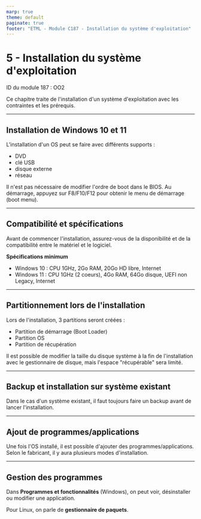 ```yaml
---
marp: true
theme: default
paginate: true
footer: "ETML - Module C187 - Installation du système d'exploitation"
---
```


<!-- header: "Module 187 - Installation du système d'exploitation" -->
# 5 - Installation du système d'exploitation

ID du module 187 : OO2

Ce chapitre traite de l'installation d'un système d'exploitation avec les contraintes et les prérequis.

---

## Installation de Windows 10 et 11

L'installation d'un OS peut se faire avec différents supports :
- DVD
- clé USB
- disque externe
- réseau

Il n'est pas nécessaire de modifier l'ordre de boot dans le BIOS. Au démarrage, appuyez sur F8/F10/F12 pour obtenir le menu de démarrage (boot menu).

---

## Compatibilité et spécifications

Avant de commencer l'installation, assurez-vous de la disponibilité et de la compatibilité entre le matériel et le logiciel.

**Spécifications minimum**
- Windows 10 : CPU 1GHz, 2Go RAM, 20Go HD libre, Internet
- Windows 11 : CPU 1GHz (2 coeurs), 4Go RAM, 64Go disque, UEFI non Legacy, Internet

---

## Partitionnement lors de l'installation

Lors de l'installation, 3 partitions seront créées :
- Partition de démarrage (Boot Loader)
- Partition OS
- Partition de récupération

Il est possible de modifier la taille du disque système à la fin de l'installation avec le gestionnaire de disque, mais l'espace "récupérable" sera limité.

---

## Backup et installation sur système existant

Dans le cas d'un système existant, il faut toujours faire un backup avant de lancer l'installation.

---

## Ajout de programmes/applications

Une fois l'OS installé, il est possible d'ajouter des programmes/applications. Selon le fabricant, il y aura plusieurs modes d'installation.

---

## Gestion des programmes

Dans **Programmes et fonctionnalités** (Windows), on peut voir, désinstaller ou modifier une application.

Pour Linux, on parle de **gestionnaire de paquets**.
